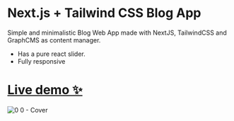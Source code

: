 # Next.js + Tailwind CSS Blog App

Simple and minimalistic Blog Web App made with NextJS, TailwindCSS and GraphCMS as content manager.
- Has a pure react slider.
- Fully responsive

<h1><a href="https://vnblog.vercel.app">Live demo ✨</a></h1>

![0 0 - Cover](https://user-images.githubusercontent.com/89883616/146710358-d019b269-6f2d-4fa8-a49c-e699413b0123.png)
